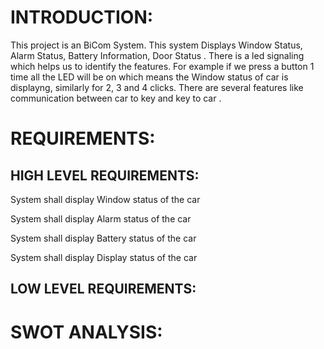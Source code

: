 # INTRODUCTION:

This project is an BiCom System. This system Displays Window Status, Alarm Status, Battery Information, Door Status . There is a led signaling which helps us to identify the features. For example if we press a button 1 time all the LED will be on which means the Window status of car is displayng, similarly for 2, 3 and 4 clicks. There are several features like communication between car to key and key to car .

# REQUIREMENTS:

## HIGH LEVEL REQUIREMENTS:

System shall display Window status of the car

System shall display Alarm status of the car

System shall display Battery status of the car

System shall display Display status of the car

## LOW LEVEL REQUIREMENTS:


# SWOT ANALYSIS:


